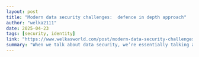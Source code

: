 ```yaml
---
layout: post
title: "Modern data security challenges:  defence in depth approach"
author: "welka2111"
date: 2025-04-23
tags: [security, identity]
link: "https://www.welkasworld.com/post/modern-data-security-challenges-defence-in-depth-approach"
summary: "When we talk about data security, we’re essentially talking about cybersecurity at large - because data is what the bad actors are ultimately after. Whether it's for extortion or financial gain, yo..."
---
```

